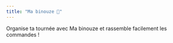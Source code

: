 ```yaml
---
title: "Ma binouze 🍺"
---
```

Organise ta tournée avec Ma binouze et rassemble facilement les commandes !
